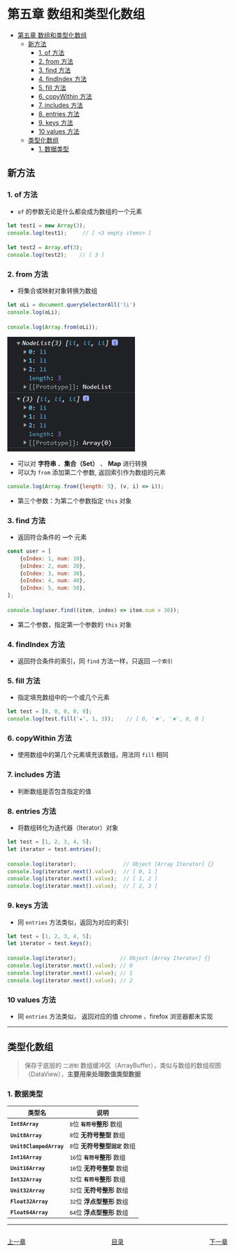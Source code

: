 # 第五章 数组和类型化数组

- [第五章 数组和类型化数组](#第五章-数组和类型化数组)
  - [新方法](#新方法)
    - [1. of 方法](#1-of-方法)
    - [2. from 方法](#2-from-方法)
    - [3. find 方法](#3-find-方法)
    - [4. findIndex 方法](#4-findindex-方法)
    - [5. fill 方法](#5-fill-方法)
    - [6. copyWithin 方法](#6-copywithin-方法)
    - [7. includes 方法](#7-includes-方法)
    - [8. entries 方法](#8-entries-方法)
    - [9. keys 方法](#9-keys-方法)
    - [10 values 方法](#10-values-方法)
  - [类型化数组](#类型化数组)
    - [1. 数据类型](#1-数据类型)


## 新方法

### 1. of 方法

- `of` 的参数无论是什么都会成为数组的一个元素

```javascript
let test1 = new Array(3);
console.log(test1);     // [ <3 empty items> ]

let test2 = Array.of(3);
console.log(test2);    // [ 3 ]
```

### 2. from 方法

- 将集合或映射对象转换为数组
```javascript
let oLi = document.querySelectorAll('li')
console.log(oLi);

console.log(Array.from(oLi));
```
![数组from方法将nodelist对象转化为数组对象](/%E8%AF%BB%E4%B9%A6%E7%AC%94%E8%AE%B0/JavaScript/ECMAScript%202018%E5%BF%AB%E9%80%9F%E5%85%A5%E9%97%A8/\.imagefiles/%E6%95%B0%E7%BB%84from%E6%96%B9%E6%B3%95.webp)

- 可以对 **字符串** 、**集合（Set）** 、 **Map** 进行转换
- 可以为 `from` 添加第二个参数, 返回索引作为数组的元素
```javascript
console.log(Array.from({length: 5}, (v, i) => i));
```
- 第三个参数：为第二个参数指定 `this` 对象


### 3. find 方法
- 返回符合条件的 **`一个`** 元素
```javascript
const user = [
    {oIndex: 1, num: 10},
    {oIndex: 2, num: 20},
    {oIndex: 3, num: 30},
    {oIndex: 4, num: 40},
    {oIndex: 5, num: 50},
];

console.log(user.find((item, index) => item.num > 30));
```
- 第二个参数，指定第一个参数的 `this` 对象


### 4. findIndex 方法
- 返回符合条件的索引，同 `find` 方法一样，只返回 `一个索引`


### 5. fill 方法
- 指定填充数组中的一个或几个元素
```javascript
let test = [0, 0, 0, 0, 0];
console.log(test.fill('★', 1, 3));    // [ 0, '★', '★', 0, 0 ]
```


### 6. copyWithin 方法
- 使用数组中的第几个元素填充该数组，用法同 `fill` 相同

### 7. includes 方法
- 判断数组是否包含指定的值

### 8. entries 方法
- 将数组转化为迭代器（Iterator）对象
```javascript
let test = [1, 2, 3, 4, 5];
let iterator = test.entries();

console.log(iterator);               // Object [Array Iterator] {}
console.log(iterator.next().value);  // [ 0, 1 ]
console.log(iterator.next().value);  // [ 1, 2 ]
console.log(iterator.next().value);  // [ 2, 3 ]
```


### 9. keys 方法
- 同 `entries` 方法类似，返回为对应的索引
```javascript
let test = [1, 2, 3, 4, 5];
let iterator = test.keys();

console.log(iterator);              // Object [Array Iterator] {}
console.log(iterator.next().value); // 0
console.log(iterator.next().value); // 1
console.log(iterator.next().value); // 2
```

### 10 values 方法
- 同 `entries` 方法类似， 返回对应的值 chrome 、firefox 浏览器都未实现

---

## 类型化数组
> 保存于底层的 `二进制` 数组缓冲区（ArrayBuffer），类似与数组的数组视图 （DataView），**主要用来处理数值类型数据**

### 1. 数据类型

|类型名|说明|
|---|---|
|**`Int8Array`**|`8`位 **`有符号`整形** 数组|
|**`Unit8Array`**|`8`位 **无符号整型** 数组|
|**`Unit8ClampedArray`**|`8`位 **无符号整型`固定`** 数组|
|**`Int16Array`**|`16`位 **`有符号`整形** 数组|
|**`Unit16Array`**|`16`位 **无符号整型** 数组|
|**`Int32Array`**|`32`位 **`有符号`整形** 数组|
|**`Unit32Array`**|`32`位 **无符号整形** 数组|
|**`Float32Array`**|`32`位 **浮点型整形** 数组|
|**`Float64Array`**|`64`位 **浮点型整形** 数组|





---
<div style="display:flex;justify-content:space-between;">
    <p><a href="/读书笔记/JavaScript/ECMAScript 2018快速入门/chapters/第四章 数字和符号.md">上一章</a></p>
    <p><a href="/读书笔记/JavaScript/ECMAScript 2018快速入门/index.md">目录</a></p>
    <p><a href="/读书笔记/JavaScript/ECMAScript 2018快速入门/chapters/第六章 对象.md">下一章</a></p>
</div>